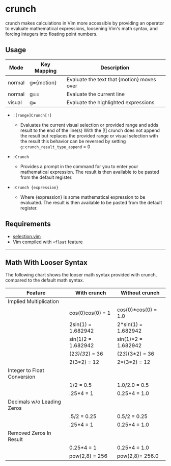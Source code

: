 crunch
======

crunch makes calculations in Vim more accessible by providing an operator to
evaluate mathematical expressions, loosening Vim's math syntax, and forcing
integers into floating point numbers.

Usage
-----

| Mode   | Key Mapping | Description                                |
|--------|-------------|--------------------------------------------|
| normal | g={motion}  | Evaluate the text that {motion} moves over |
| normal | g==         | Evaluate the current line                  |
| visual | g=          | Evaluate the highlighted expressions       |

* `:[range]Crunch[!]`
    * Evaluates the current visual selection or provided range and adds result
      to the end of the line(s) With the [!] crunch does not append the result
      but replaces the provided range or visual selection with the result this
      behavior can be reversed  by setting  `g:crunch_result_type_append` = 0

* `:Crunch`
    * Provides a prompt in the command for you to enter your mathematical
      expression. The result is then available to be pasted from the default
      register.

* `:Crunch {expression}`
    * Where {expression} is some mathematical expression to be evaluated. The
      result is then available to be pasted from the default register.

Requirements
------------
* [selection.vim](https://github.com/arecarn/selection.vim)
* Vim compiled with `+float` feature

------------------------------------------------------------------------------

Math With Looser Syntax
-----------------------
The following chart shows the looser math syntax provided with crunch, compared
to the default math syntax.

| Feature                     | With crunch         | Without crunch      |
|-----------------------------|---------------------|---------------------|
| Implied Multiplication      |                     |                     |
|                             | cos(0)cos(0) = 1    | cos(0)*cos(0) = 1.0 |
|                             | 2sin(1) = 1.682942  | 2*sin(1) = 1.682942 |
|                             | sin(1)2 = 1.682942  | sin(1)*2 = 1.682942 |
|                             | (2*3)(3*2) = 36     | (2*3)*(3*2) = 36    |
|                             | 2(3*2) = 12         | 2*(3*2) = 12        |
| Integer to Float Conversion |                     |                     |
|                             | 1/2 = 0.5           | 1.0/2.0 = 0.5       |
|                             | .25*4 = 1           | 0.25*4 = 1.0        |
| Decimals w/o Leading Zeros  |                     |                     |
|                             | .5/2 = 0.25         | 0.5/2 = 0.25        |
|                             | .25*4 = 1           | 0.25*4 = 1.0        |
| Removed Zeros In Result     |                     |                     |
|                             | 0.25*4 = 1          | 0.25*4 = 1.0        |
|                             | pow(2,8) = 256      | pow(2,8)= 256.0     |
